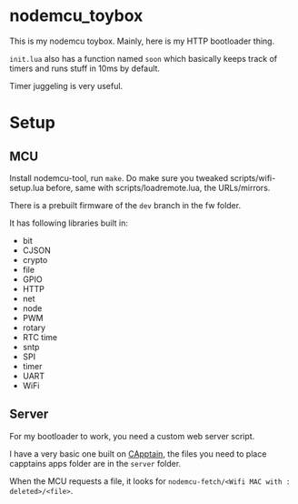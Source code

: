 # nodemcu_toybox

This is my nodemcu toybox. Mainly, here is my HTTP bootloader thing. 

`init.lua` also has a function named `soon` which basically keeps track of timers and runs stuff in 10ms by default.

Timer juggeling is very useful.

# Setup
## MCU
Install nodemcu-tool, run `make`. Do make sure you tweaked scripts/wifi-setup.lua before, same with scripts/loadremote.lua, the URLs/mirrors.

There is a prebuilt firmware of the `dev` branch in the fw folder.

It has following libraries built in:

- bit
- CJSON
- crypto
- file
- GPIO
- HTTP
- net
- node
- PWM
- rotary
- RTC time
- sntp
- SPI
- timer
- UART
- WiFi

## Server
For my bootloader to work, you need a custom web server script.

I have a very basic one built on [CApptain](https://github.com/vifino/capptain), the files you need to place capptains apps folder are in the `server` folder.

When the MCU requests a file, it looks for `nodemcu-fetch/<Wifi MAC with : deleted>/<file>`.
